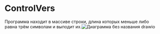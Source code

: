 # ControlVers
Программа находит в массиве строки, длина которых меньше либо равна трём символам и выподит их.![Диаграмма без названия drawio](https://user-images.githubusercontent.com/123933059/230780844-78dcd9cd-7831-4521-8fa1-0e913c12e3c7.png)
